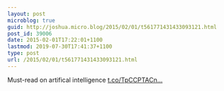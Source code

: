 ```yaml
---
layout: post
microblog: true
guid: http://joshua.micro.blog/2015/02/01/t561771431433093121.html
post_id: 39006
date: 2015-02-01T17:22:01+1100
lastmod: 2019-07-30T17:41:37+1100
type: post
url: /2015/02/01/t561771431433093121.html
---
```

Must-read on artifical intelligence [t.co/TpCCPTACn...](http://t.co/TpCCPTACnf)
